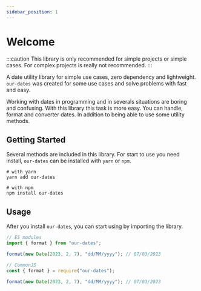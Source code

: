 ```yaml
---
sidebar_position: 1
---
```


# Welcome

:::caution
This library is only recommended for simple projects or simple cases. For complex projects is really not recommended.
:::

A date utility library for simple use cases, zero dependency and lightweight. `our-dates` was created for some use cases and solve problems with fast and easy.

Working with dates in programming and in severals situations are boring and confusing. With this library this task is more easy. You can handle, format and converter dates. In addition to being able to use some utility methods.

## Getting Started

Several methods are included in this library. For start to use you need install, `our-dates` can be installed with `yarn` or `npm`.

```shell
# with yarn
yarn add our-dates
```

```shell
# with npm
npm install our-dates
```

## Usage

After you install `our-dates`, you can start using by importing the library.

```js
// ES modules
import { format } from "our-dates";

format(new Date(2023, 2, 7), "dd/MM/yyyy"); // 07/03/2023
```
```js
// CommonJS
const { format } = require("our-dates");

format(new Date(2023, 2, 7), "dd/MM/yyyy"); // 07/03/2023
```
